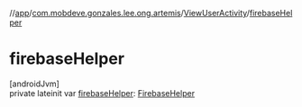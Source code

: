 //[app](../../../index.md)/[com.mobdeve.gonzales.lee.ong.artemis](../index.md)/[ViewUserActivity](index.md)/[firebaseHelper](firebase-helper.md)

# firebaseHelper

[androidJvm]\
private lateinit var [firebaseHelper](firebase-helper.md): [FirebaseHelper](../-firebase-helper/index.md)
